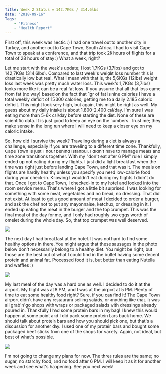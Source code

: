 ```yaml
---
Title: Week 2 Status = 142.7KGs / 314.6lbs
date: "2018-09-16" 
Tags: 
    - "Fitness"
    - "Health Report"
---
```


First off, this week was hectic :) I had one travel out to another city in Turkey, and another out to Cape Town, South Africa. I had to visit Cape Town to speak at a conference, and that trip took 28 hours of flights for a total of 28 hours of stay :) What a week, right?

Let me start with the week's update; I lost 1,7KGs (3,7lbs) and got to 142,7KGs (314,6lbs). Compared to last week's weight loss number this is drastically low but real. What I mean with that is, the 5,6KGs (12lbs) weight loss last week was pretty much water loss. This week's 1,7KGs (3,7lbs) looks more like it can be a real fat loss. If you assume that all that loss came from fat (no way) based on the fact that 1gr of fat is nine calories I have a total weekly deficit of 15.300 calories, getting me to a daily 2.185 caloric deficit. This might look very high, but again, this might be right as well. My guess about my daily intake is about 1.800-2.400 cal/day. I'm sure I was eating more than 5-6k cal/day before starting the diet. None of these are scientific data. It is just good to keep an eye on the numbers. Trust me; they make sense in the long run where I will need to keep a closer eye on my caloric intake.

So, how did I survive the week? Traveling during a diet is always a challenge, especially if you are traveling to a different time zone. Thankfully, Cape Town is just 1 hour behind Istanbul. I didn't have to manage meals and time zone transitions together. With my "don't eat after 6 PM" rule I simply ended up not eating during my flights. I just did a light breakfast when the time was right just before landing Cape Town, and that was it. The meals on flights are hardly healthy unless you specify you need low-calorie food during your check-in. Knowing I wouldn't eat during my flights I didn't do that. Once I got to Cape Town, I checked-in to my hotel and looked into the room service menu. That's where I got a little bit surprised. I was looking for something with some meat, vegetables and no bread, no dressing. That did not exist. At least to get a good amount of meat I decided to order a burger, and ask the chef not to put any mayonnaise, ketchup, or dressing in it. I ended up eating the meat in the burger and the top crumpet. This was the final meal of the day for me, and I only had roughly two eggs worth of omelet during the whole day. So, that top crumpet was well deserved.

![](/media/2018/IMG_4086.jpg)

The next day I had breakfast at the hotel. It was not hard to find some healthy options in there. You might argue that these sausages in the photo below don't necessarily belong to a healthy diet. You might be right, but those are the best out of what I could find in the buffet having some decent protein and animal fat. Processed food it is, but better than eating Nutella and waffles :)

![](/media/2018/IMG_4087.jpg)

My last meal of the day was a hard one as well. I decided to do it at the airport. My flight was at 8 PM, and I was at the airport at 5 PM. Plenty of time to eat some healthy food right? Sure, if you can find it! The Cape Town airport didn't have any restaurant selling salads, or anything like that. It was all grab'n'go shops with wraps or packaged salads with dressings already poured in. Thankfully I had some protein bars in my bag! I knew this would happen at some point and I did pack some protein bars back home. We should talk about protein bars and how you should pick one, but that's a discussion for another day. I used one of my protein bars and bought some packaged beef sticks from one of the shops for variety. Again, not ideal, but best of what's possible.

![](/media/2018/IMG_4088.jpg)

I'm not going to change my plans for now. The three rules are the same; no sugar, no starchy food, and no food after 6 PM. I will keep it as it for another week and see what's happening. See you next week!